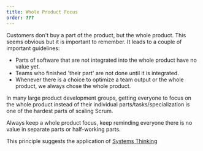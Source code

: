 ```yaml
---
title: Whole Product Focus
order: ???
---
```


Customers don't buy a part of the product, but the whole product. This seems obvious but it is important to remember. It leads to a couple of important guidelines:

* Parts of software that are not integrated into the whole product have no value yet.
* Teams who finished 'their part' are not done until it is integrated.
* Whenever there is a choice to optimize a team output or the whole product, we always chose the whole product.

In many large product development groups, getting everyone to focus on the whole product instead of their individual parts/tasks/specialization is one of the hardest parts of scaling Scrum.

Always keep a whole product focus, keep reminding everyone there is no value in separate parts or half-working parts.

This principle suggests the application of [Systems Thinking](systems-thinking.html)
